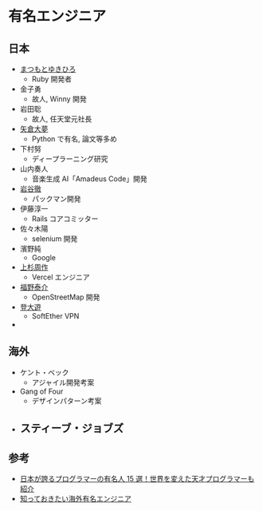 # 有名エンジニア

## 日本

- [まつもとゆきひろ](https://matz.rubyist.net/)
  - Ruby 開発者
- 金子勇
  - 故人, Winny 開発
- 岩田聡
  - 故人, 任天堂元社長
- [矢倉大夢](https://hiromu.phd/)
  - Python で有名, 論文等多め
- 下村努
  - ディープラーニング研究
- 山内奏人
  - 音楽生成 AI「Amadeus Code」開発
- [岩谷徹](https://www.toruiwaya.com/sc_mezzotint.aspx?lc=ja)
  - パックマン開発
- 伊藤淳一
  - Rails コアコミッター
- 佐々木陽
  - selenium 開発
- 濱野純
  - Google
- [上杉周作](https://jp.chibicode.com/)
  - Vercel エンジニア
- [福野泰介](https://fukuno.jig.jp/)
  - OpenStreetMap 開発
- [登大遊](http://dnobori.cs.tsukuba.ac.jp/ja/)
  - SoftEther VPN
-

## 海外

- ケント・ベック
  - アジャイル開発考案
- Gang of Four
  - デザインパターン考案
- スティーブ・ジョブズ
  -

## 参考

- [日本が誇るプログラマーの有名人 15 選！世界を変えた天才プログラマーも紹介](https://engineer-style.jp/articles/10771)
- [知っておきたい海外有名エンジニア](https://qiita.com/hatahata/items/d8fba8edc76f5306e18a)
